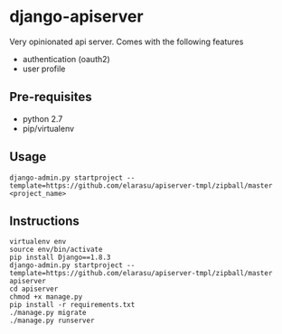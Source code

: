 # django-apiserver

Very opinionated api server. Comes with the following features 
   * authentication (oauth2)
   * user profile

## Pre-requisites
   * python 2.7
   * pip/virtualenv

## Usage

```django-admin.py startproject --template=https://github.com/elarasu/apiserver-tmpl/zipball/master <project_name>```

## Instructions

```
virtualenv env
source env/bin/activate
pip install Django==1.8.3
django-admin.py startproject --template=https://github.com/elarasu/apiserver-tmpl/zipball/master apiserver
cd apiserver
chmod +x manage.py
pip install -r requirements.txt
./manage.py migrate
./manage.py runserver
```
